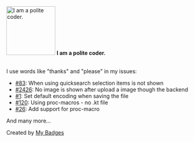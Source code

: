 <img src="https://my-badges.github.io/my-badges/polite-coder.png" alt="I am a polite coder." title="I am a polite coder." width="128">
<strong>I am a polite coder.</strong>
<br><br>

I use words like "thanks" and "please" in my issues:

- <a href="https://github.com/lou/multi-select/issues/83">#83</a>: When using quicksearch selection items is not shown
- <a href="https://github.com/refinery/refinerycms/issues/2426">#2426</a>: No image is shown after upload a image though the backend
- <a href="https://github.com/madskristensen/AddAnyFile/issues/1">#1</a>: Set default encoding when saving the file
- <a href="https://github.com/bbqsrc/cargo-ndk/issues/120">#120</a>: Using proc-macros - no .kt file
- <a href="https://github.com/antoniusnaumann/cargo-swift/issues/26">#26</a>: Add support for proc-macro

 And many more...


Created by <a href="https://github.com/my-badges/my-badges">My Badges</a>